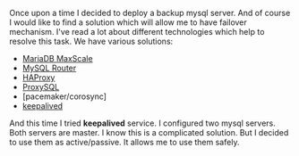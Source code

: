 Once upon a time I decided to deploy a backup mysql server. And of course I would like to find a solution which will allow me to have failover mechanism. I've read a lot about different technologies which help to resolve this task.
We have various solutions:
* [MariaDB MaxScale](https://mariadb.com/kb/en/mariadb-maxscale-24-mariadb-maxscale-installation-guide/)
* [MySQL Router](https://dev.mysql.com/doc/mysql-router/8.0/en/mysql-router-general.html)
* [HAProxy](http://www.haproxy.org/)
* [ProxySQL](https://proxysql.com/)
* [pacemaker/corosync]
* [keepalived](https://www.keepalived.org/)

And this time I tried **keepalived** service.
I configured two mysql servers. Both servers are master. I know this is a complicated solution. But I decided to use them as active/passive. It allows me to use them safely.
